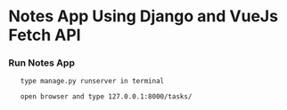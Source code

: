 # Notes App Using Django and VueJs Fetch API

### Run Notes App
       type manage.py runserver in terminal

       open browser and type 127.0.0.1:8000/tasks/
